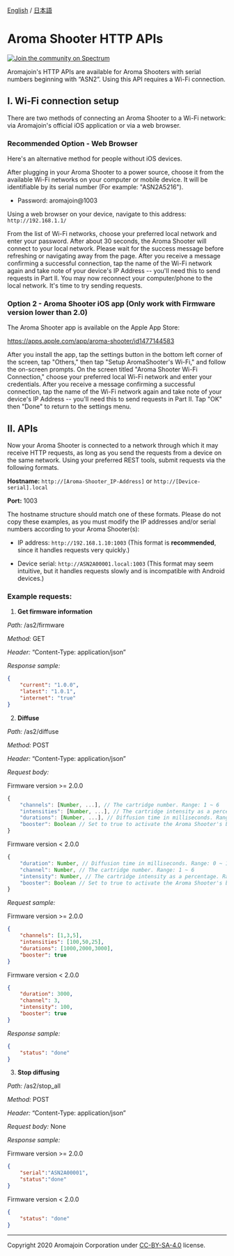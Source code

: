 [English](https://github.com/aromajoin/controller-http-api) / [日本語](README-JP.md)

# Aroma Shooter HTTP APIs
[![Join the community on Spectrum](https://withspectrum.github.io/badge/badge.svg)](https://spectrum.chat/aromajoin-software/)

Aromajoin's HTTP APIs are available for Aroma Shooters with serial numbers beginning with “ASN2”. Using this API requires a Wi-Fi connection.


## I. Wi-Fi connection setup

There are two methods of connecting an Aroma Shooter to a Wi-Fi network: via Aromajoin's official iOS application or via a web browser.

### Recommended Option - Web Browser

Here's an alternative method for people without iOS devices.

After plugging in your Aroma Shooter to a power source, choose it from the available Wi-Fi networks on your computer or mobile device. It will be identifiable by its serial number (For example: "ASN2A5216").

- Password: aromajoin@1003

Using a web browser on your device, navigate to this address: `http://192.168.1.1/`

From the list of Wi-Fi networks, choose your preferred local network and enter your password. After about 30 seconds, the Aroma Shooter will connect to your local network. Please wait for the success message before refreshing or navigating away from the page. After you receive a message confirming a successful connection, tap the name of the Wi-Fi network again and take note of your device's IP Address -- you'll need this to send requests in Part II. You may now reconnect your computer/phone to the local network. It's time to try sending requests.

### Option 2 - Aroma Shooter iOS app (Only work with Firmware version lower than 2.0)

The Aroma Shooter app is available on the Apple App Store:

https://apps.apple.com/app/aroma-shooter/id1477144583

After you install the app, tap the settings button in the bottom left corner of the screen, tap "Others," then tap "Setup AromaShooter's Wi-Fi," and follow the on-screen prompts. On the screen titled "Aroma Shooter Wi-Fi Connection," choose your preferred local Wi-Fi network and enter your credentials. After you receive a message confirming a successful connection, tap the name of the Wi-Fi network again and take note of your device's IP Address -- you'll need this to send requests in Part II. Tap "OK" then "Done" to return to the settings menu.

## II. APIs

Now your Aroma Shooter is connected to a network through which it may receive HTTP requests, as long as you send the requests from a device on the same network. Using your preferred REST tools, submit requests via the following formats.

**Hostname:** `http://[Aroma-Shooter_IP-Address]` or `http://[Device-serial].local`

**Port:** 1003

The hostname structure should match one of these formats. Please do not copy these examples, as you must modify the IP addresses and/or serial numbers according to your Aroma Shooter(s):

- IP address: `http://192.168.1.10:1003` (This format is **recommended**, since it handles requests very quickly.)

- Device serial: `http://ASN2A00001.local:1003` (This format may seem intuitive, but it handles requests slowly and is incompatible with Android devices.)


### Example requests:


1. **Get firmware information**

*Path:* /as2/firmware

*Method:* GET

*Header:* “Content-Type: application/json”

*Response sample:*

```json
{
    "current": "1.0.0",
    "latest": "1.0.1",
    "internet": "true"
}
```
  

2. **Diffuse**

*Path:* /as2/diffuse

*Method:* POST

*Header:* “Content-Type: application/json”

*Request body:*

Firmware version >= 2.0.0
```javascript
{
    "channels": [Number, ...], // The cartridge number. Range: 1 ~ 6
    "intensities": [Number, ...], // The cartridge intensity as a percentage. Range: 0 ~ 100
    "durations": [Number, ...], // Diffusion time in milliseconds. Range: 0 ~ 10000
    "booster": Boolean // Set to true to activate the Aroma Shooter's booster fan. Default value is false.
}
```

Firmware version < 2.0.0
```javascript
{
    "duration": Number, // Diffusion time in milliseconds. Range: 0 ~ 10000
    "channel": Number, // The cartridge number. Range: 1 ~ 6
    "intensity": Number, // The cartridge intensity as a percentage. Range: 0 ~ 100
    "booster": Boolean // Set to true to activate the Aroma Shooter's booster fan. Default value is false.
}
```

*Request sample:*

Firmware version >= 2.0.0
```json
{
    "channels": [1,3,5],
    "intensities": [100,50,25],
    "durations": [1000,2000,3000],
    "booster": true
}
```

Firmware version < 2.0.0
```json
{
    "duration": 3000,
    "channel": 3,
    "intensity": 100,
    "booster": true
}
```

*Response sample:*

```json
{
    "status": "done"
}
```
  

3. **Stop diffusing**

*Path:* /as2/stop_all

*Method:* POST

*Header:* “Content-Type: application/json”

*Request body:* None

*Response sample:*

Firmware version >= 2.0.0
```json
{
    "serial":"ASN2A00001",
    "status":"done"
}
```

Firmware version < 2.0.0
```json
{
    "status": "done"
}
```

----------
Copyright 2020 Aromajoin Corporation under [CC-BY-SA-4.0](https://creativecommons.org/licenses/by-sa/4.0/) license.
